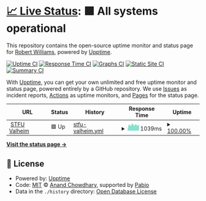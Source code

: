 # [📈 Live Status](https://robbie-williams.github.io/upptime): <!--live status--> **🟩 All systems operational**

This repository contains the open-source uptime monitor and status page for [Robert Williams](https://robbie-williams.github.io/upptime), powered by [Upptime](https://github.com/upptime/upptime).

[![Uptime CI](https://github.com/robbie-williams/upptime/workflows/Uptime%20CI/badge.svg)](https://github.com/robbie-williams/upptime/actions?query=workflow%3A%22Uptime+CI%22)
[![Response Time CI](https://github.com/robbie-williams/upptime/workflows/Response%20Time%20CI/badge.svg)](https://github.com/robbie-williams/upptime/actions?query=workflow%3A%22Response+Time+CI%22)
[![Graphs CI](https://github.com/robbie-williams/upptime/workflows/Graphs%20CI/badge.svg)](https://github.com/robbie-williams/upptime/actions?query=workflow%3A%22Graphs+CI%22)
[![Static Site CI](https://github.com/robbie-williams/upptime/workflows/Static%20Site%20CI/badge.svg)](https://github.com/robbie-williams/upptime/actions?query=workflow%3A%22Static+Site+CI%22)
[![Summary CI](https://github.com/robbie-williams/upptime/workflows/Summary%20CI/badge.svg)](https://github.com/robbie-williams/upptime/actions?query=workflow%3A%22Summary+CI%22)

With [Upptime](https://upptime.js.org), you can get your own unlimited and free uptime monitor and status page, powered entirely by a GitHub repository. We use [Issues](https://github.com/robbie-williams/upptime/issues) as incident reports, [Actions](https://github.com/robbie-williams/upptime/actions) as uptime monitors, and [Pages](https://robbie-williams.github.io/upptime) for the status page.

<!--start: status pages-->
<!-- This summary is generated by Upptime (https://github.com/upptime/upptime) -->
<!-- Do not edit this manually, your changes will be overwritten -->
<!-- prettier-ignore -->
| URL | Status | History | Response Time | Uptime |
| --- | ------ | ------- | ------------- | ------ |
| <img alt="" src="https://icons.duckduckgo.com/ip3/null.ico" height="13"> [STFU Valheim](dimand.xyz) | 🟩 Up | [stfu-valheim.yml](https://github.com/robbie-williams/upptime/commits/HEAD/history/stfu-valheim.yml) | <details><summary><img alt="Response time graph" src="./graphs/stfu-valheim/response-time-week.png" height="20"> 1039ms</summary><br><a href="https://robbie-williams.github.io/upptime/history/stfu-valheim"><img alt="Response time 1084" src="https://img.shields.io/endpoint?url=https%3A%2F%2Fraw.githubusercontent.com%2Frobbie-williams%2Fupptime%2FHEAD%2Fapi%2Fstfu-valheim%2Fresponse-time.json"></a><br><a href="https://robbie-williams.github.io/upptime/history/stfu-valheim"><img alt="24-hour response time 1134" src="https://img.shields.io/endpoint?url=https%3A%2F%2Fraw.githubusercontent.com%2Frobbie-williams%2Fupptime%2FHEAD%2Fapi%2Fstfu-valheim%2Fresponse-time-day.json"></a><br><a href="https://robbie-williams.github.io/upptime/history/stfu-valheim"><img alt="7-day response time 1039" src="https://img.shields.io/endpoint?url=https%3A%2F%2Fraw.githubusercontent.com%2Frobbie-williams%2Fupptime%2FHEAD%2Fapi%2Fstfu-valheim%2Fresponse-time-week.json"></a><br><a href="https://robbie-williams.github.io/upptime/history/stfu-valheim"><img alt="30-day response time 1050" src="https://img.shields.io/endpoint?url=https%3A%2F%2Fraw.githubusercontent.com%2Frobbie-williams%2Fupptime%2FHEAD%2Fapi%2Fstfu-valheim%2Fresponse-time-month.json"></a><br><a href="https://robbie-williams.github.io/upptime/history/stfu-valheim"><img alt="1-year response time 1084" src="https://img.shields.io/endpoint?url=https%3A%2F%2Fraw.githubusercontent.com%2Frobbie-williams%2Fupptime%2FHEAD%2Fapi%2Fstfu-valheim%2Fresponse-time-year.json"></a></details> | <details><summary><a href="https://robbie-williams.github.io/upptime/history/stfu-valheim">100.00%</a></summary><a href="https://robbie-williams.github.io/upptime/history/stfu-valheim"><img alt="All-time uptime 99.47%" src="https://img.shields.io/endpoint?url=https%3A%2F%2Fraw.githubusercontent.com%2Frobbie-williams%2Fupptime%2FHEAD%2Fapi%2Fstfu-valheim%2Fuptime.json"></a><br><a href="https://robbie-williams.github.io/upptime/history/stfu-valheim"><img alt="24-hour uptime 100.00%" src="https://img.shields.io/endpoint?url=https%3A%2F%2Fraw.githubusercontent.com%2Frobbie-williams%2Fupptime%2FHEAD%2Fapi%2Fstfu-valheim%2Fuptime-day.json"></a><br><a href="https://robbie-williams.github.io/upptime/history/stfu-valheim"><img alt="7-day uptime 100.00%" src="https://img.shields.io/endpoint?url=https%3A%2F%2Fraw.githubusercontent.com%2Frobbie-williams%2Fupptime%2FHEAD%2Fapi%2Fstfu-valheim%2Fuptime-week.json"></a><br><a href="https://robbie-williams.github.io/upptime/history/stfu-valheim"><img alt="30-day uptime 99.95%" src="https://img.shields.io/endpoint?url=https%3A%2F%2Fraw.githubusercontent.com%2Frobbie-williams%2Fupptime%2FHEAD%2Fapi%2Fstfu-valheim%2Fuptime-month.json"></a><br><a href="https://robbie-williams.github.io/upptime/history/stfu-valheim"><img alt="1-year uptime 99.47%" src="https://img.shields.io/endpoint?url=https%3A%2F%2Fraw.githubusercontent.com%2Frobbie-williams%2Fupptime%2FHEAD%2Fapi%2Fstfu-valheim%2Fuptime-year.json"></a></details>

<!--end: status pages-->

[**Visit the status page →**](https://robbie-williams.github.io/upptime)

## 📄 License

- Powered by: [Upptime](https://github.com/upptime/upptime)
- Code: [MIT](./LICENSE) © [Anand Chowdhary](https://anandchowdhary.com), supported by [Pabio](https://pabio.com)
- Data in the `./history` directory: [Open Database License](https://opendatacommons.org/licenses/odbl/1-0/)
